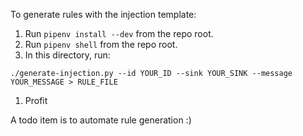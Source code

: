 To generate rules with the injection template:

1. Run `pipenv install --dev` from the repo root.
1. Run `pipenv shell` from the repo root.
1. In this directory, run:
```
./generate-injection.py --id YOUR_ID --sink YOUR_SINK --message YOUR_MESSAGE > RULE_FILE
```
1. Profit

A todo item is to automate rule generation :)
